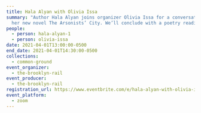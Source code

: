 ```yaml
---
title: Hala Alyan with Olivia Issa
summary: "Author Hala Alyan joins organizer Olivia Issa for a conversation on
  her new novel The Arsonists’ City. We’ll conclude with a poetry reading. "
people:
  - person: hala-alyan-1
  - person: olivia-issa
date: 2021-04-01T13:00:00-0500
end_date: 2021-04-01T14:30:00-0500
collections:
  - common-ground
event_organizer:
  - the-brooklyn-rail
event_producer:
  - the-brooklyn-rail
registration_url: https://www.eventbrite.com/e/hala-alyan-with-olivia-issa-tickets-148242885461
event_platform:
  - zoom
---
```

